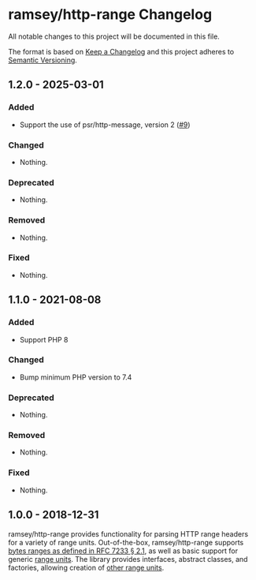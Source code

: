 # ramsey/http-range Changelog

All notable changes to this project will be documented in this file.

The format is based on [Keep a Changelog](http://keepachangelog.com/en/1.0.0/)
and this project adheres to [Semantic Versioning](http://semver.org/spec/v2.0.0.html).

## 1.2.0 - 2025-03-01

### Added

- Support the use of psr/http-message, version 2 ([#9](https://github.com/ramsey/http-range/pull/9))

### Changed

- Nothing.

### Deprecated

- Nothing.

### Removed

- Nothing.

### Fixed

- Nothing.

## 1.1.0 - 2021-08-08

### Added

- Support PHP 8

### Changed

- Bump minimum PHP version to 7.4

### Deprecated

- Nothing.

### Removed

- Nothing.

### Fixed

- Nothing.

## 1.0.0 - 2018-12-31

ramsey/http-range provides functionality for parsing HTTP range headers for a
variety of range units. Out-of-the-box, ramsey/http-range supports
[bytes ranges as defined in RFC 7233 § 2.1](https://tools.ietf.org/html/rfc7233#section-2.1),
as well as basic support for generic
[range units](https://tools.ietf.org/html/rfc7233#section-2). The library
provides interfaces, abstract classes, and factories, allowing creation of
[other range units](https://tools.ietf.org/html/rfc7233#section-2.2).
